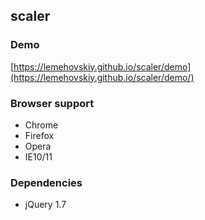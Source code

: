 scaler
-------

### Demo

[https://lemehovskiy.github.io/scaler/demo](https://lemehovskiy.github.io/scaler/demo/)

### Browser support

* Chrome
* Firefox
* Opera
* IE10/11


### Dependencies

* jQuery 1.7